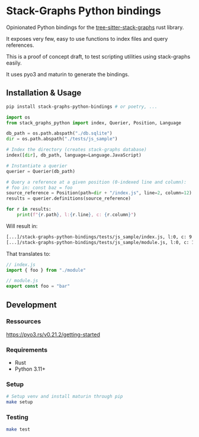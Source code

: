 # Stack-Graphs Python bindings

Opinionated Python bindings for the [tree-sitter-stack-graphs](https://github.com/github/stack-graphs) rust library.

It exposes very few, easy to use functions to index files and query references.

This is a proof of concept draft, to test scripting utilities using stack-graphs easily.

It uses pyo3 and maturin to generate the bindings.

## Installation & Usage

```bash
pip install stack-graphs-python-bindings # or poetry, ...
```

```python
import os
from stack_graphs_python import index, Querier, Position, Language

db_path = os.path.abspath("./db.sqlite")
dir = os.path.abspath("./tests/js_sample")

# Index the directory (creates stack-graphs database)
index([dir], db_path, language=Language.JavaScript)

# Instantiate a querier
querier = Querier(db_path)

# Query a reference at a given position (0-indexed line and column): 
# foo in: const baz = foo
source_reference = Position(path=dir + "/index.js", line=2, column=12)
results = querier.definitions(source_reference)

for r in results:
    print(f"{r.path}, l:{r.line}, c: {r.column}")
```

Will result in:

```bash
[...]/stack-graphs-python-bindings/tests/js_sample/index.js, l:0, c: 9
[...]/stack-graphs-python-bindings/tests/js_sample/module.js, l:0, c: 13
```

That translates to:

```javascript
// index.js
import { foo } from "./module"

// module.js
export const foo = "bar"
```

## Development

### Ressources

https://pyo3.rs/v0.21.2/getting-started

### Requirements

- Rust
- Python 3.11+

### Setup

```bash
# Setup venv and install maturin through pip
make setup
```

### Testing

```bash
make test
```
